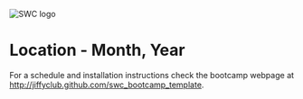 ![SWC logo](http://software-carpentry.org/software-carpentry-logo-285x58.png "SWC logo")

# Location - Month, Year

For a schedule and installation instructions check the bootcamp webpage
at http://jiffyclub.github.com/swc_bootcamp_template.
